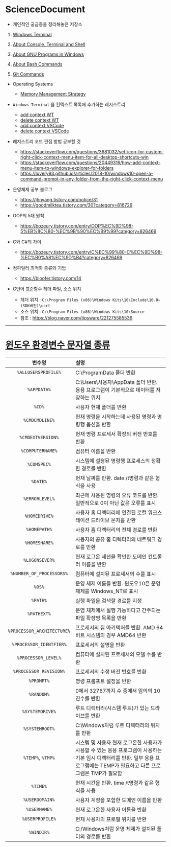 
# ScienceDocument

- 개인적인 궁금증을 정리해놓은 저장소

1. [Windows Terminal](WindowsTerminal.md)
   
2. [About Console, Terminal and Shell](AboutConsole,TerminalandShell.md)
3. [About GNU Programs in Windows](Gnu프로그램비교.md)
4. [About Bash Commands](AboutBashCommands.md)
5. [Git Commands](유용한%20Git%20커맨드.md)

- Operating Systems
  - [Memory Management Strategy](MemoryManagementStrategies.md)


- `Windows Terminal` 을 컨텍스트 목록에 추가하는 레지스트리
  - [add context WT](contextTerminal.reg)
  - [delete context WT](contextTerminalDelete.reg)
  - [add context VSCode](contextVSCode.reg)
  - [delete context VSCode](contextVSCodeDelete.reg)
  
- 레지스트리 코드 편집 방법 공부할 것
  - https://stackoverflow.com/questions/3681032/set-icon-for-custom-right-click-context-menu-item-for-all-desktop-shortcuts-win
  - https://stackoverflow.com/questions/20449316/how-add-context-menu-item-to-windows-explorer-for-folders
  - https://luvery93.github.io/articles/2018-10/windows10-open-a-command-prompt-in-any-folder-from-the-right-click-context-menu

- 운영체제 공부 블로그
  - https://jhnyang.tistory.com/notice/31
  - https://goodmilktea.tistory.com/30?category=816729

- OOP의 5대 원칙
  - https://bozeury.tistory.com/entry/OOP%EC%9D%98-5%EB%8C%80-%EC%9B%90%EC%B9%99?category=826469

- C와 C#의 차이
  - https://bozeury.tistory.com/entry/C%EC%99%80-C%EC%9D%98-%EC%B0%A8%EC%9D%B4?category=826469

- 컴파일러 최적화 종류와 기법 
  - https://bloofer.tistory.com/14 

- C언어 표준함수 헤더 파일, 소스 위치
  - 헤더 위치 : `C:\Program Files (x86)\Windows Kits\10\Include\10.0~(SDK버전)\ucrt`
  - 소스 위치 : `C:\Program Files (x86)\Windows Kits\10\Source`
  - 참조 : https://blog.naver.com/tipsware/221275585536

---
# [윈도우 환경변수 문자열 종류](https://badayak.com/entry/%EC%9C%88%EB%8F%84%EC%9A%B010-%ED%99%98%EA%B2%BD%EB%B3%80%EC%88%98-%EB%AC%B8%EC%9E%90%EC%97%B4-%EC%A2%85%EB%A5%98)

|       변수명        | 설명 
| :-----------------: | :----------------------------------------------------------------------------------- |
`%ALLUSERSPROFILE%` | C:\ProgramData 폴더 반환
`%APPDATA%` | C:\Users\사용자\AppData 폴더 반환. 응용 프로그램이 기본적으로 데이터를 저장하는 위치
`%CD%`        | 사용자 현재 폴더를 반환
`%CMDCMDLINE%`    | 현재 명령을 시작하는데 사용된 명령과 명령행 옵션을 반환
`%CMDEXTVERSION%`  | 현재 명령 프로세서 확장의 버전 번호를 반환
`%COMPUTERNAME%` | 컴퓨터 이름을 반환
`%COMSPEC%` | 시스템에 설졍된 명령행 프로세스의 정확한 경로를 반환
`%DATE%` | 현재 날짜를 반환. date /t명령과 같은 형식을 사용
`%ERRORLEVEL%` | 최근에 사용된 명령의 오류 코드를 반환. 일반적으로 0이 아닌 값은 오류를 표시
`%HOMEDRIVE%` | 사용자 홈 디렉터리에 연결된 로컬 워크스테이션 드라이브 문자를 반환
`%HOMEPATH%` | 사용자 홈 디렉터리의 전체 경로를 반환
`%HOMESHARE%` | 사용자의 공유 홈 디렉터리의 네트워크 경로를 반환
`%LOGONSEVER%` | 현재 로그온 세션을 확인한 도메인 컨트롤러 이름을 반환
`%NUMBER_OF_PROCESSORS%` | 컴퓨터에 설치된 프로세서의 수를 표시
`%OS%` | 운영 체제 이름을 반환. 윈도우10은 운영 체제를 Windows_NT로 표시
`%PATH%` | 실행 파일을 검색할 경로를 지정
`%PATHEXT%` | 운영 체제에서 실행 가능하다고 간주되는 파일 확장명 목록을 반환
`%PROCESSOR_ARCHITECTURE%` | 프로세서의 칩 아키텍처를 반환. AMD 64비트 시스템의 경우 AMD64 반환
`%PROCESSOR_IDENTFIER%` | 프로세서의 설명을 반환
`%PROCESSOR_LEVEL%` | 컴퓨터에 설치된 프로세서의 모델 수를 반환
`%PROCESSOR_REVISION%` | 프로세서의 수정 버전 번호를 반환
`%PROMPT%` | 명령 프롬프트 설정을 반환
`%RANDOM%` | 0에서 32767까지 수 중에서 임의의 10진수를 반환
`%SYSTEMDRIVE%` | 루트 디렉터리(시스템 루트)가 있는 드라이브를 반환
`%SYSTEMROOT%` |  C:\Windows처럼 루트 디렉터리의 위치를 반환
`%TEMP%`, `%TMP%` | 시스템 및 사용자 현재 로그온한 사용자가 사용할 수 있는 응용 프로그램이 사용하는 기본 임시 디렉터리를 반환. 일부 응용 프로그램에는 TEMP가 필요하고 다른 프로그램은 TMP가 필요함
`%TIME%` | 현재 시간을 반환. time /t명령과 같은 형식을 사용
`%USERDOMAIN%` | 사용자 계정을 포함한 도메인 이름을 반환
`%USERNAME%` | 현재 로그온한 사용자 이름을 반환
`%USERPROFILE%` | 현재 사용자의 프로필 위치를 반환
`%WINDIR%` | C:/Windows처럼 운영 체제가 설치된 폴더의 경로를 반환